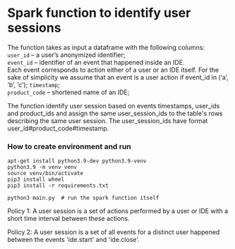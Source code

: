 # Spark function to identify user sessions

The function takes as input a dataframe with the following columns:  
`user_id` – a user’s anonymized identifier;  
`event_id` – identifier of an event that happened inside an IDE.  
Each event corresponds to action either of a user or an IDE itself. 
For the sake of simplicity we assume that an event is a user action if event_id in (‘a’, ‘b’, ‘c’);
`timestamp`;  
`product_code` – shortened name of an IDE;

The function identify user session based on events timestamps, user_ids and product_ids
and assign the same user_session_ids to the table's rows describing the same user session.
The user_session_ids have format user_id#product_code#timestamp.

### How to create environment and run
```shell
apt-get install python3.9-dev python3.9-venv
python3.9 -m venv venv
source venv/bin/activate
pip3 install wheel
pip3 install -r requirements.txt

python3 main.py  # run the spark function itself
```

Policy 1:
A user session is a set of actions performed by a user or IDE
with a short time interval between these actions.

Policy 2:
A user session is a set of all events for a distinct user happened 
between the events 'ide.start' and 'ide.close'.
